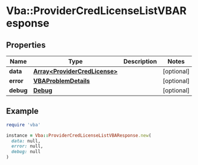 # Vba::ProviderCredLicenseListVBAResponse

## Properties

| Name | Type | Description | Notes |
| ---- | ---- | ----------- | ----- |
| **data** | [**Array&lt;ProviderCredLicense&gt;**](ProviderCredLicense.md) |  | [optional] |
| **error** | [**VBAProblemDetails**](VBAProblemDetails.md) |  | [optional] |
| **debug** | [**Debug**](Debug.md) |  | [optional] |

## Example

```ruby
require 'vba'

instance = Vba::ProviderCredLicenseListVBAResponse.new(
  data: null,
  error: null,
  debug: null
)
```

